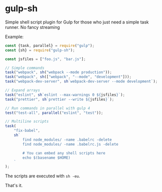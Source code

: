 # gulp-sh

Simple shell script plugin for Gulp for those who just need a simple task runner. No fancy streaming

Example:

```js
const {task, parallel} = require("gulp");
const {sh} = require("gulp-sh");

const jsfiles = ["foo.js", "bar.js"];

// Simple commands
task("webpack", sh("webpack --mode production"));
task("webpack", sh(["webpack", "--mode", "development"]));
task("webpack-dev-server", sh`webpack-dev-server --mode development`);

// Expand arrays
task("eslint", sh`eslint --max-warnings 0 ${jsfiles}`);
task("prettier", sh`prettier --write ${jsfiles}`);

// Run commands in parallel with gulp 4
test("test-all", parallel("eslint", "test"));

// Multiline scripts
task(
    "fix-babel",
    sh`
        find node_modules/ -name .babelrc -delete
        find node_modules/ -name .babelrc.js -delete

        # You can embed any shell scripts here
        echo $(basename $HOME)
    `
);
```

The scripts are executed with `sh -eu`.

That's it.
